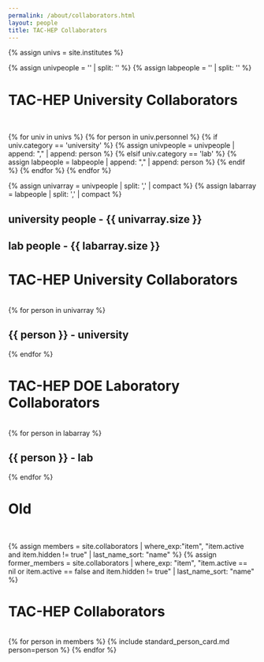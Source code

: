```yaml
---
permalink: /about/collaborators.html
layout: people
title: TAC-HEP Collaborators
---
```


{% assign univs = site.institutes %}

{% assign univpeople = '' | split: '' %}
{% assign labpeople = '' | split: '' %}

<h1>TAC-HEP University Collaborators</h1><br>

{% for univ in univs %}
  {% for person in univ.personnel %}
    {% if univ.category == 'university' %}
      {% assign univpeople = univpeople | append: "," | append: person %}
    {% elsif univ.category == 'lab' %}
      {% assign labpeople = labpeople | append: "," | append: person %}
    {% endif %}
  {% endfor %}
{% endfor %}

{% assign univarray = univpeople | split: ',' | compact %}
{% assign labarray = labpeople | split: ',' | compact %}

<h2>university people - {{ univarray.size }} </h2>
<h2>lab people - {{ labarray.size }} </h2>

<h1>TAC-HEP University Collaborators</h1><br>

<div class="container-fluid">
  <div class="row">
    {% for person in univarray %}
       <h2>{{ person }} - university</h2>
    {% endfor %}
  </div>
</div>

<h1>TAC-HEP DOE Laboratory Collaborators</h1><br>

<div class="container-fluid">
  <div class="row">
    {% for person in labarray %}
       <h2>{{ person }} - lab</h2>
    {% endfor %}
  </div>
</div>

<h1>Old</h1><br>

{% assign members = site.collaborators | where_exp:"item", "item.active and item.hidden != true"
                                     | last_name_sort: "name" %}
{% assign former_members = site.collaborators | where_exp: "item", "item.active == nil or item.active == false and item.hidden != true"
                                  | last_name_sort: "name" %}


<h1>TAC-HEP Collaborators</h1><br>

<div class="container-fluid">
<div class="row">
{% for person in members %}
    {% include standard_person_card.md person=person %}
{% endfor %}
</div>
</div>



